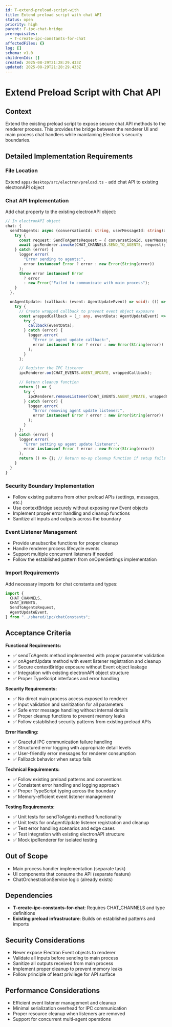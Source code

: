 ```yaml
---
id: T-extend-preload-script-with
title: Extend preload script with chat API
status: open
priority: high
parent: F-ipc-chat-bridge
prerequisites:
  - T-create-ipc-constants-for-chat
affectedFiles: {}
log: []
schema: v1.0
childrenIds: []
created: 2025-08-29T21:28:29.433Z
updated: 2025-08-29T21:28:29.433Z
---
```


# Extend Preload Script with Chat API

## Context

Extend the existing preload script to expose secure chat API methods to the renderer process. This provides the bridge between the renderer UI and main process chat handlers while maintaining Electron's security boundaries.

## Detailed Implementation Requirements

### File Location

Extend `apps/desktop/src/electron/preload.ts` - add chat API to existing electronAPI object

### Chat API Implementation

Add chat property to the existing electronAPI object:

```typescript
// In electronAPI object
chat: {
  sendToAgents: async (conversationId: string, userMessageId: string): Promise<void> => {
    try {
      const request: SendToAgentsRequest = { conversationId, userMessageId };
      await ipcRenderer.invoke(CHAT_CHANNELS.SEND_TO_AGENTS, request);
    } catch (error) {
      logger.error(
        "Error sending to agents:",
        error instanceof Error ? error : new Error(String(error))
      );
      throw error instanceof Error
        ? error
        : new Error("Failed to communicate with main process");
    }
  },

  onAgentUpdate: (callback: (event: AgentUpdateEvent) => void): (() => void) => {
    try {
      // Create wrapped callback to prevent event object exposure
      const wrappedCallback = (_: any, eventData: AgentUpdateEvent) => {
        try {
          callback(eventData);
        } catch (error) {
          logger.error(
            "Error in agent update callback:",
            error instanceof Error ? error : new Error(String(error))
          );
        }
      };

      // Register the IPC listener
      ipcRenderer.on(CHAT_EVENTS.AGENT_UPDATE, wrappedCallback);

      // Return cleanup function
      return () => {
        try {
          ipcRenderer.removeListener(CHAT_EVENTS.AGENT_UPDATE, wrappedCallback);
        } catch (error) {
          logger.error(
            "Error removing agent update listener:",
            error instanceof Error ? error : new Error(String(error))
          );
        }
      };
    } catch (error) {
      logger.error(
        "Error setting up agent update listener:",
        error instanceof Error ? error : new Error(String(error))
      );
      return () => {}; // Return no-op cleanup function if setup fails
    }
  }
}
```

### Security Boundary Implementation

- Follow existing patterns from other preload APIs (settings, messages, etc.)
- Use contextBridge securely without exposing raw Event objects
- Implement proper error handling and cleanup functions
- Sanitize all inputs and outputs across the boundary

### Event Listener Management

- Provide unsubscribe functions for proper cleanup
- Handle renderer process lifecycle events
- Support multiple concurrent listeners if needed
- Follow the established pattern from onOpenSettings implementation

### Import Requirements

Add necessary imports for chat constants and types:

```typescript
import {
  CHAT_CHANNELS,
  CHAT_EVENTS,
  SendToAgentsRequest,
  AgentUpdateEvent,
} from "../shared/ipc/chatConstants";
```

## Acceptance Criteria

**Functional Requirements:**

- ✅ sendToAgents method implemented with proper parameter validation
- ✅ onAgentUpdate method with event listener registration and cleanup
- ✅ Secure contextBridge exposure without Event object leakage
- ✅ Integration with existing electronAPI object structure
- ✅ Proper TypeScript interfaces and error handling

**Security Requirements:**

- ✅ No direct main process access exposed to renderer
- ✅ Input validation and sanitization for all parameters
- ✅ Safe error message handling without internal details
- ✅ Proper cleanup functions to prevent memory leaks
- ✅ Follow established security patterns from existing preload APIs

**Error Handling:**

- ✅ Graceful IPC communication failure handling
- ✅ Structured error logging with appropriate detail levels
- ✅ User-friendly error messages for renderer consumption
- ✅ Fallback behavior when setup fails

**Technical Requirements:**

- ✅ Follow existing preload patterns and conventions
- ✅ Consistent error handling and logging approach
- ✅ Proper TypeScript typing across the boundary
- ✅ Memory-efficient event listener management

**Testing Requirements:**

- ✅ Unit tests for sendToAgents method functionality
- ✅ Unit tests for onAgentUpdate listener registration and cleanup
- ✅ Test error handling scenarios and edge cases
- ✅ Test integration with existing electronAPI structure
- ✅ Mock ipcRenderer for isolated testing

## Out of Scope

- Main process handler implementation (separate task)
- UI components that consume the API (separate feature)
- ChatOrchestrationService logic (already exists)

## Dependencies

- **T-create-ipc-constants-for-chat**: Requires CHAT_CHANNELS and type definitions
- **Existing preload infrastructure**: Builds on established patterns and imports

## Security Considerations

- Never expose Electron Event objects to renderer
- Validate all inputs before sending to main process
- Sanitize all outputs received from main process
- Implement proper cleanup to prevent memory leaks
- Follow principle of least privilege for API surface

## Performance Considerations

- Efficient event listener management and cleanup
- Minimal serialization overhead for IPC communication
- Proper resource cleanup when listeners are removed
- Support for concurrent multi-agent operations
